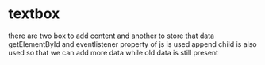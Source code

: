 # textbox
there are two box to add content and another to store that data
getElementById and eventlistener property of js is used
append child is also used so that we can add more data while old data is still present
